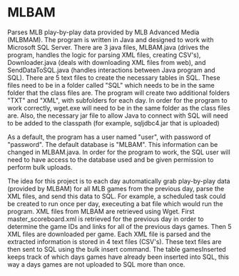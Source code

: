 # MLBAM
Parses MLB play-by-play data provided by MLB Advanced Media (MLBMAM). The program is written in Java and designed to work with Microsoft SQL Server. There are 3 java files, MLBAM.java (drives the program, handles the logic for parsing XML files, creating CSV's), Downloader.java (deals with downloading XML files from web), and SendDataToSQL.java (handles interactions between Java program and SQL). There are 5 text files to create the necessary tables in SQL. These files need to be in a folder called "SQL" which needs to be in the same folder that the class files are. The program will create two additional folders "TXT" and "XML", with subfolders for each day. In order for the program to work correctly, wget.exe will need to be in the same folder as the class files are. Also, the necessary jar file to allow Java to connect with SQL will need to be added to the classpath (for example, sqljdbc4.jar that is uploaded)

As a default, the program has a user named "user", with password of "password". The default database is "MLBAM". This information can be changed in MLBAM.java. In order for the program to work, the SQL user will need to have access to the database used and be given permission to perform bulk uploads.

The idea for this project is to each day automatically grab play-by-play data (provided by MLBAM) for all MLB games from the previous day, parse the XML files, and send this data to SQL. For example, a scheduled task could be created to run once per day, execeuting a bat file which would run the program. XML files from MLBAM are retrieved using Wget. First master_scoreboard.xml is retrieved for the previous day in order to determine the game IDs and links for all of the previous days games. Then 5 XML files are downloaded per game. Each XML file is parsed and the extracted information is stored in 4 text files (CSV's). These text files are then sent to SQL using the bulk insert command. The table gamesInserted keeps track of which days games have already been inserted into SQL, this way a days games are not uploaded to SQL more than once.
